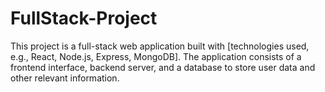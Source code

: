 # FullStack-Project
This project is a full-stack web application built with [technologies used, e.g., React, Node.js, Express, MongoDB]. The application consists of a frontend interface, backend server, and a database to store user data and other relevant information.

